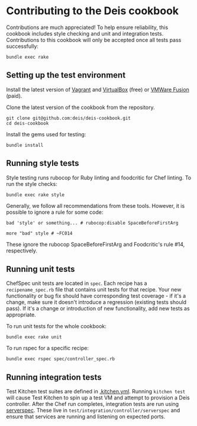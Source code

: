 # Contributing to the Deis cookbook
Contributions are much appreciated! To help ensure reliability, this cookbook includes style checking and unit and integration tests.
Contributions to this cookbook will only be accepted once all tests pass successfully:

    bundle exec rake

## Setting up the test environment

Install the latest version of [Vagrant](http://www.vagrantup.com/downloads.html) and [VirtualBox](https://www.virtualbox.org/wiki/Downloads) (free) or [VMWare Fusion](http://www.vmware.com/products/fusion) (paid).

Clone the latest version of the cookbook from the repository.

    git clone git@github.com:deis/deis-cookbook.git
    cd deis-cookbook

Install the gems used for testing:

    bundle install

## Running style tests
Style testing runs rubocop for Ruby linting and foodcritic for Chef linting. To run the style checks:

    bundle exec rake style

Generally, we follow all recommendations from these tools. However, it is possible to ignore a rule for some code:

    bad 'style' or something... # rubocop:disable SpaceBeforeFirstArg

    more "bad" style # ~FC014

These ignore the rubocop SpaceBeforeFirstArg and Foodcritic's rule #14, respectively.

## Running unit tests
ChefSpec unit tests are located in `spec`. Each recipe has a `recipename_spec.rb` file that contains unit tests for that recipe. Your new functionality or bug fix should have corresponding test coverage - if it's a change, make sure it doesn't introduce a regression (existing tests should pass). If it's a change or introduction of new functionality, add new tests as appropriate.

To run unit tests for the whole cookbook:

    bundle exec rake unit

To run rspec for a specific recipe:

    bundle exec rspec spec/controller_spec.rb

## Running integration tests

Test Kitchen test suites are defined in [.kitchen.yml](.kitchen.yml). Running `kitchen test` will cause Test Kitchen to spin up a test VM and attempt
to provision a Deis controller. After the Chef run completes, integration tests are run using [serverspec](http://serverspec.org/). These live in `test/integration/controller/serverspec` and ensure that services are running and listening on expected ports.
